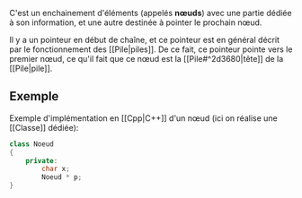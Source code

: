 C'est un enchainement d'éléments (appelés **nœuds**) avec une partie dédiée à son information, et une autre destinée à pointer le prochain nœud.

Il y a un pointeur en début de chaîne, et ce pointeur est en général décrit par le fonctionnement des [[Pile|piles]].
De ce fait, ce pointeur pointe vers le premier nœud, ce qu'il fait que ce nœud est la [[Pile#^2d3680|tête]] de la [[Pile|pile]].
## Exemple
Exemple d'implémentation en [[Cpp|C++]] d'un nœud (ici on réalise une [[Classe]] dédiée):

```cpp
class Noeud
{
	private:
		char x;
		Noeud * p;
}
```